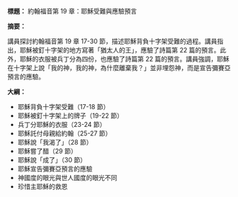 **標題：** 約翰福音第 19 章：耶穌受難與應驗預言

**摘要：**

講員探討約翰福音第 19 章 17-30 節，描述耶穌背負十字架受難的過程。講員指出，耶穌被釘十字架的地方寫著「猶太人的王」，應驗了詩篇第 22 篇的預言。此外，耶穌的衣服被兵丁分為四份，也應驗了詩篇第 22 篇的預言。講員強調，耶穌在十字架上說「我的神，我的神，為什麼離棄我？」並非埋怨神，而是宣告彌賽亞預言的應驗。

**大綱：**

* 耶穌背負十字架受難（17-18 節）
* 耶穌被釘十字架上的牌子（19-22 節）
* 兵丁分耶穌的衣服（23-24 節）
* 耶穌託付母親給約翰（25-27 節）
* 耶穌說「我渴了」（28 節）
* 耶穌嘗了醋（29 節）
* 耶穌說「成了」（30 節）
* 耶穌宣告彌賽亞預言的應驗
* 神國度的眼光與世人國度的眼光不同
* 珍惜主耶穌的救恩